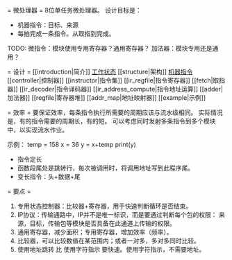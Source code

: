 = 微处理器 =
8位单任务微处理器。
设计目标是：
- 机器指令：目标、来源
- 每拍完成一条指令。从取指到完成。

TODO:
微指令：模块使用专用寄存器？通用寄存器？
加法器：模块专用还是通用？


= 设计 =
[[introduction|简介]]
[工作状态](work_station)
[[structure|架构]]
[机器指令](machine_instructor)
[[controller|控制器]]
[[instructor|指令集]]
[[ir_regfile|指令寄存器]]
[[fetch|取指器]]
[[ir_decoder|指令译码器]]
[[ir_address_compute|指令地址运算]]
[[adder|加法器]]
[[regfile|寄存器堆]]
[[addr_map|地址映射器]]
[[example|示例]]

= 效率 =
要保证效率，每条指令执行所需要的周期应该与流水级相同。
实际情况是，有的指令需要的周期长，有的短。
可以考虑同时发射多条指令到多个模块中，以实现流水作业。

示例：
temp = 158
x = 36
y = x+temp
print(y)

- 指令定长
- 函数段尾处是跳转行，每次被调用时，将调用地址写到此程序尾。
- 变长指令：头+数据+尾

= 要点 =
1. 专用状态控制器：比较器+寄存器，用于快速判断循环是否结束。
2. IP协议：传输通路中，IP并不是唯一标识，而是要通过判断每个包的权限： 
   来源，目标，传输包等模块是否具备在此通道上传输的权限。
3. 通用寄存器，减少面积；专用寄存器，增加效率（频率）。
4. 比较器，可以比较数值在某范围内；或者一对多，多对多同时比较。
5. 使用地址跳转 比 使用字符指示 要快速。使用字符指示，不需要地址。
